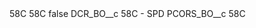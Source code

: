 <?xml version="1.0" encoding="UTF-8"?>
<CustomMetadata xmlns="http://soap.sforce.com/2006/04/metadata" xmlns:xsi="http://www.w3.org/2001/XMLSchema-instance" xmlns:xsd="http://www.w3.org/2001/XMLSchema">
    <description>58C</description>
    <label>58C</label>
    <protected>false</protected>
    <values>
        <field>DCR_BO__c</field>
        <value xsi:type="xsd:string">58C - SPD</value>
    </values>
    <values>
        <field>PCORS_BO__c</field>
        <value xsi:type="xsd:string">58C</value>
    </values>
</CustomMetadata>

